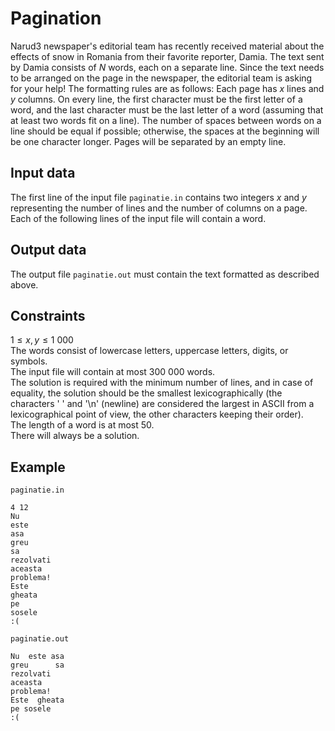 # Pagination

Narud3 newspaper's editorial team has recently received material about the effects of snow in Romania from their favorite reporter, Damia. The text sent by Damia consists of $N$ words, each on a separate line. Since the text needs to be arranged on the page in the newspaper, the editorial team is asking for your help! The formatting rules are as follows: Each page has $x$ lines and $y$ columns. On every line, the first character must be the first letter of a word, and the last character must be the last letter of a word (assuming that at least two words fit on a line). The number of spaces between words on a line should be equal if possible; otherwise, the spaces at the beginning will be one character longer. Pages will be separated by an empty line.

## Input data

The first line of the input file `paginatie.in` contains two integers $x$ and $y$ representing the number of lines and the number of columns on a page. Each of the following lines of the input file will contain a word.

## Output data

The output file `paginatie.out` must contain the text formatted as described above.

## Constraints

$1 \leq x,y \leq 1\ 000$  
The words consist of lowercase letters, uppercase letters, digits, or symbols.  
The input file will contain at most $300\ 000$ words.  
The solution is required with the minimum number of lines, and in case of equality, the solution should be the smallest lexicographically (the characters ' ' and '\n' (newline) are considered the largest in ASCII from a lexicographical point of view, the other characters keeping their order).  
The length of a word is at most $50$.  
There will always be a solution.

## Example

`paginatie.in`  
```
4 12
Nu
este
asa
greu
sa
rezolvati
aceasta
problema!
Este
gheata
pe
sosele
:(
```

`paginatie.out`  
```
Nu  este asa
greu      sa
rezolvati
aceasta
problema!
Este  gheata
pe sosele
:(
```